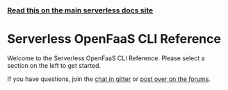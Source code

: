 <!--
title: Serverless - OpenFaaS - CLI Reference
menuText: CLI Reference
layout: Doc
-->

<!-- DOCS-SITE-LINK:START automatically generated -->
### [Read this on the main serverless docs site](https://www.serverless.com/docs/providers/openfaas/cli-reference/)
<!-- DOCS-SITE-LINK:END -->

# Serverless OpenFaaS CLI Reference

Welcome to the Serverless OpenFaaS CLI Reference. Please select a
section on the left to get started.

If you have questions, join the [chat in
gitter](https://gitter.im/serverless/serverless) or [post over on
the forums](https://forum.serverless.com/).
